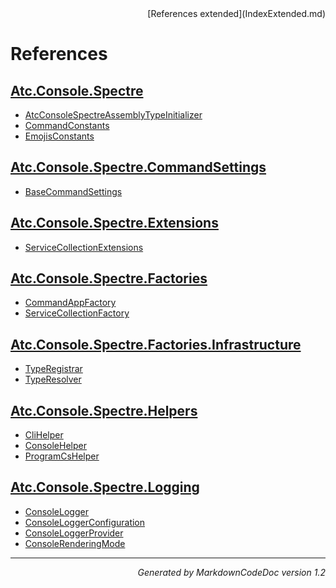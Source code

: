 <div style='text-align: right'>
[References extended](IndexExtended.md)
</div>

# References

## [Atc.Console.Spectre](Atc.Console.Spectre.md)

- [AtcConsoleSpectreAssemblyTypeInitializer](Atc.Console.Spectre.md#atcconsolespectreassemblytypeinitializer)
- [CommandConstants](Atc.Console.Spectre.md#commandconstants)
- [EmojisConstants](Atc.Console.Spectre.md#emojisconstants)

## [Atc.Console.Spectre.CommandSettings](Atc.Console.Spectre.CommandSettings.md)

- [BaseCommandSettings](Atc.Console.Spectre.CommandSettings.md#basecommandsettings)

## [Atc.Console.Spectre.Extensions](Atc.Console.Spectre.Extensions.md)

- [ServiceCollectionExtensions](Atc.Console.Spectre.Extensions.md#servicecollectionextensions)

## [Atc.Console.Spectre.Factories](Atc.Console.Spectre.Factories.md)

- [CommandAppFactory](Atc.Console.Spectre.Factories.md#commandappfactory)
- [ServiceCollectionFactory](Atc.Console.Spectre.Factories.md#servicecollectionfactory)

## [Atc.Console.Spectre.Factories.Infrastructure](Atc.Console.Spectre.Factories.Infrastructure.md)

- [TypeRegistrar](Atc.Console.Spectre.Factories.Infrastructure.md#typeregistrar)
- [TypeResolver](Atc.Console.Spectre.Factories.Infrastructure.md#typeresolver)

## [Atc.Console.Spectre.Helpers](Atc.Console.Spectre.Helpers.md)

- [CliHelper](Atc.Console.Spectre.Helpers.md#clihelper)
- [ConsoleHelper](Atc.Console.Spectre.Helpers.md#consolehelper)
- [ProgramCsHelper](Atc.Console.Spectre.Helpers.md#programcshelper)

## [Atc.Console.Spectre.Logging](Atc.Console.Spectre.Logging.md)

- [ConsoleLogger](Atc.Console.Spectre.Logging.md#consolelogger)
- [ConsoleLoggerConfiguration](Atc.Console.Spectre.Logging.md#consoleloggerconfiguration)
- [ConsoleLoggerProvider](Atc.Console.Spectre.Logging.md#consoleloggerprovider)
- [ConsoleRenderingMode](Atc.Console.Spectre.Logging.md#consolerenderingmode)

<hr /><div style='text-align: right'><i>Generated by MarkdownCodeDoc version 1.2</i></div>
